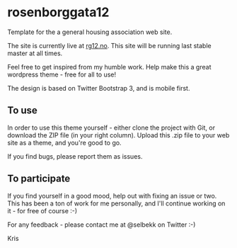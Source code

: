 rosenborggata12
===============

Template for the a general housing association web site.

The site is currently live at [rg12.no](http://www.rg12.no). This site will be running last stable master at all times.

Feel free to get inspired from my humble work. Help make this a great wordpress theme - free for all to use!

The design is based on Twitter Bootstrap 3, and is mobile first. 

To use
-----------------

In order to use this theme yourself - either clone the project with Git, or download the ZIP file (in your right column). Upload this .zip file to your web site as a theme, and you're good to go.

If you find bugs, please report them as issues. 

To participate
-----------------

If you find yourself in a good mood, help out with fixing an issue or two. This has been a ton of work for me personally, and I'll continue working on it - for free of course :-)

For any feedback - please contact me at @selbekk on Twitter :-)

Kris
